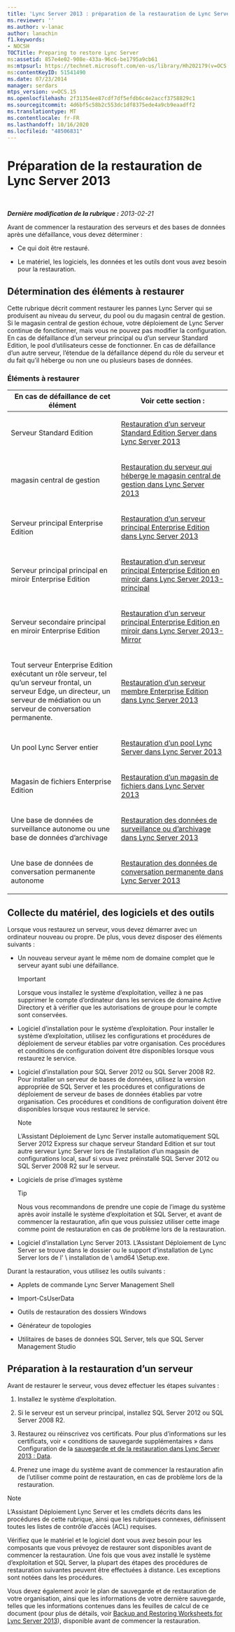 ```yaml
---
title: 'Lync Server 2013 : préparation de la restauration de Lync Server'
ms.reviewer: ''
ms.author: v-lanac
author: lanachin
f1.keywords:
- NOCSH
TOCTitle: Preparing to restore Lync Server
ms:assetid: 857e4e02-908e-433a-96c6-be1795a9cb61
ms:mtpsurl: https://technet.microsoft.com/en-us/library/Hh202179(v=OCS.15)
ms:contentKeyID: 51541490
ms.date: 07/23/2014
manager: serdars
mtps_version: v=OCS.15
ms.openlocfilehash: 2f31354ee87cdf7df5efdb6c4e2accf3758829c1
ms.sourcegitcommit: 4d6bf5c58b2c553dc1df8375ede4a9cb9eaadff2
ms.translationtype: MT
ms.contentlocale: fr-FR
ms.lasthandoff: 10/16/2020
ms.locfileid: "48506831"
---
```

# <a name="preparing-to-restore-lync-server-2013"></a>Préparation de la restauration de Lync Server 2013

<div data-xmlns="http://www.w3.org/1999/xhtml">

<div class="topic" data-xmlns="http://www.w3.org/1999/xhtml" data-msxsl="urn:schemas-microsoft-com:xslt" data-cs="https://msdn.microsoft.com/">

<div data-asp="https://msdn2.microsoft.com/asp">



</div>

<div id="mainSection">

<div id="mainBody">

<span> </span>

_**Dernière modification de la rubrique :** 2013-02-21_

Avant de commencer la restauration des serveurs et des bases de données après une défaillance, vous devez déterminer :

  - Ce qui doit être restauré.

  - Le matériel, les logiciels, les données et les outils dont vous avez besoin pour la restauration.

<div>

## <a name="determining-what-to-restore"></a>Détermination des éléments à restaurer

Cette rubrique décrit comment restaurer les pannes Lync Server qui se produisent au niveau du serveur, du pool ou du magasin central de gestion. Si le magasin central de gestion échoue, votre déploiement de Lync Server continue de fonctionner, mais vous ne pouvez pas modifier la configuration. En cas de défaillance d’un serveur principal ou d’un serveur Standard Edition, le pool d’utilisateurs cesse de fonctionner. En cas de défaillance d’un autre serveur, l’étendue de la défaillance dépend du rôle du serveur et du fait qu’il héberge ou non une ou plusieurs bases de données.

### <a name="what-to-restore"></a>Éléments à restaurer

<table>
<colgroup>
<col style="width: 50%" />
<col style="width: 50%" />
</colgroup>
<thead>
<tr class="header">
<th>En cas de défaillance de cet élément</th>
<th>Voir cette section :</th>
</tr>
</thead>
<tbody>
<tr class="odd">
<td><p>Serveur Standard Edition</p></td>
<td><p><a href="lync-server-2013-restoring-a-standard-edition-server.md">Restauration d’un serveur Standard Edition Server dans Lync Server 2013</a></p></td>
</tr>
<tr class="even">
<td><p>magasin central de gestion</p></td>
<td><p><a href="lync-server-2013-restoring-the-server-hosting-the-central-management-store.md">Restauration du serveur qui héberge le magasin central de gestion dans Lync Server 2013</a></p></td>
</tr>
<tr class="odd">
<td><p>Serveur principal Enterprise Edition</p></td>
<td><p><a href="lync-server-2013-restoring-an-enterprise-edition-back-end-server.md">Restauration d’un serveur principal Enterprise Edition dans Lync Server 2013</a></p></td>
</tr>
<tr class="even">
<td><p>Serveur principal principal en miroir Enterprise Edition</p></td>
<td><p><a href="lync-server-2013-restoring-a-mirrored-enterprise-edition-back-end-server-primary.md">Restauration d’un serveur principal Enterprise Edition en miroir dans Lync Server 2013-principal</a></p></td>
</tr>
<tr class="odd">
<td><p>Serveur secondaire principal en miroir Enterprise Edition</p></td>
<td><p><a href="lync-server-2013-restoring-a-mirrored-enterprise-edition-back-end-server-mirror.md">Restauration d’un serveur principal Enterprise Edition en miroir dans Lync Server 2013-Mirror</a></p></td>
</tr>
<tr class="even">
<td><p>Tout serveur Enterprise Edition exécutant un rôle serveur, tel qu’un serveur frontal, un serveur Edge, un directeur, un serveur de médiation ou un serveur de conversation permanente.</p></td>
<td><p><a href="lync-server-2013-restoring-an-enterprise-edition-member-server.md">Restauration d’un serveur membre Enterprise Edition dans Lync Server 2013</a></p></td>
</tr>
<tr class="odd">
<td><p>Un pool Lync Server entier</p></td>
<td><p><a href="lync-server-2013-restoring-a-lync-server-pool.md">Restauration d’un pool Lync Server dans Lync Server 2013</a></p></td>
</tr>
<tr class="even">
<td><p>Magasin de fichiers Enterprise Edition</p></td>
<td><p><a href="lync-server-2013-restoring-a-file-store.md">Restauration d’un magasin de fichiers dans Lync Server 2013</a></p></td>
</tr>
<tr class="odd">
<td><p>Une base de données de surveillance autonome ou une base de données d’archivage</p></td>
<td><p><a href="lync-server-2013-restoring-monitoring-or-archiving-data.md">Restauration des données de surveillance ou d’archivage dans Lync Server 2013</a></p></td>
</tr>
<tr class="even">
<td><p>Une base de données de conversation permanente autonome</p></td>
<td><p><a href="lync-server-2013-restoring-persistent-chat-data.md">Restauration des données de conversation permanente dans Lync Server 2013</a></p></td>
</tr>
</tbody>
</table>


</div>

<div>

## <a name="gathering-hardware-software-and-tools"></a>Collecte du matériel, des logiciels et des outils

Lorsque vous restaurez un serveur, vous devez démarrer avec un ordinateur nouveau ou propre. De plus, vous devez disposer des éléments suivants :

  - Un nouveau serveur ayant le même nom de domaine complet que le serveur ayant subi une défaillance.
    
    <div>
    

    > [!IMPORTANT]  
    > Lorsque vous installez le système d’exploitation, veillez à ne pas supprimer le compte d’ordinateur dans les services de domaine Active Directory et à vérifier que les autorisations de groupe pour le compte sont conservées.

    
    </div>

  - Logiciel d’installation pour le système d’exploitation. Pour installer le système d’exploitation, utilisez les configurations et procédures de déploiement de serveur établies par votre organisation. Ces procédures et conditions de configuration doivent être disponibles lorsque vous restaurez le service.

  - Logiciel d’installation pour SQL Server 2012 ou SQL Server 2008 R2. Pour installer un serveur de bases de données, utilisez la version appropriée de SQL Server et les procédures et configurations de déploiement de serveur de bases de données établies par votre organisation. Ces procédures et conditions de configuration doivent être disponibles lorsque vous restaurez le service.
    
    <div>
    

    > [!NOTE]  
    > L’Assistant Déploiement de Lync Server installe automatiquement SQL Server 2012 Express sur chaque serveur Standard Edition et sur tout autre serveur Lync Server lors de l’installation d’un magasin de configurations local, sauf si vous avez préinstallé SQL Server 2012 ou SQL Server 2008 R2 sur le serveur.

    
    </div>

  - Logiciels de prise d’images système
    
    <div>
    

    > [!TIP]  
    > Nous vous recommandons de prendre une copie de l’image du système après avoir installé le système d’exploitation et SQL Server, et avant de commencer la restauration, afin que vous puissiez utiliser cette image comme point de restauration en cas de problème lors de la restauration.

    
    </div>

  - Logiciel d’installation Lync Server 2013. L’Assistant Déploiement de Lync Server se trouve dans le dossier ou le support d’installation de Lync Server lors de l' \\ installation de \\ amd64 \\Setup.exe.

Durant la restauration, vous utilisez les outils suivants :

  - Applets de commande Lync Server Management Shell

  - Import-CsUserData

  - Outils de restauration des dossiers Windows

  - Générateur de topologies

  - Utilitaires de bases de données SQL Server, tels que SQL Server Management Studio

</div>

<div>

## <a name="preparing-to-restore-a-server"></a>Préparation à la restauration d’un serveur

Avant de restaurer le serveur, vous devez effectuer les étapes suivantes :

1.  Installez le système d’exploitation.

2.  Si le serveur est un serveur principal, installez SQL Server 2012 ou SQL Server 2008 R2.

3.  Restaurez ou réinscrivez vos certificats. Pour plus d’informations sur les certificats, voir « conditions de sauvegarde supplémentaires » dans Configuration de la [sauvegarde et de la restauration dans Lync Server 2013 : Data](lync-server-2013-backup-and-restoration-requirements-data.md).

4.  Prenez une image du système avant de commencer la restauration afin de l’utiliser comme point de restauration, en cas de problème lors de la restauration.

<div>


> [!NOTE]  
> L’Assistant Déploiement Lync Server et les cmdlets décrits dans les procédures de cette rubrique, ainsi que les rubriques connexes, définissent toutes les listes de contrôle d’accès (ACL) requises.



</div>

Vérifiez que le matériel et le logiciel dont vous avez besoin pour les composants que vous prévoyez de restaurer sont disponibles avant de commencer la restauration. Une fois que vous avez installé le système d’exploitation et SQL Server, la plupart des étapes des procédures de restauration suivantes peuvent être effectuées à distance. Les exceptions sont notées dans les procédures.

Vous devez également avoir le plan de sauvegarde et de restauration de votre organisation, ainsi que les informations de votre dernière sauvegarde, telles que les informations contenues dans les feuilles de calcul de ce document (pour plus de détails, voir [Backup and Restoring Worksheets for Lync Server 2013](lync-server-2013-backup-and-restoration-worksheets.md)), disponible avant de commencer la restauration.

</div>

</div>

<span> </span>

</div>

</div>

</div>

